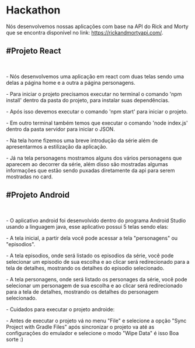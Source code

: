 # Hackathon 

Nós desenvolvemos nossas aplicações com base na API do Rick and Morty que se encontra disponível no link: https://rickandmortyapi.com/.

<h2>#Projeto React</h2>
  <br><p> - Nós desenvolvemos uma aplicação em react com duas telas sendo uma delas a página home e a outra a página personagens.</p>
      <p> - Para iniciar o projeto precisamos executar no terminal o comando 'npm install' dentro da pasta do projeto, para instalar suas dependências.</p>
      <p> - Após isso devemos executar o comando 'npm start' para iniciar o projeto.</p>
      <p> - Em outro terminal também temos que executar o comando 'node index.js' dentro da pasta servidor para iniciar o JSON.</p> 
      <p> - Na tela home fizemos uma breve introdução da série além de apresentarmos a estilização da aplicação.</p>
      <p> - Já na tela personagens mostramos alguns dos vários personagens que aparecem ao decorrer da série, além disso são mostradas algumas informações que estão sendo puxadas diretamente da api para serem mostradas no card.</p> 

<h2>#Projeto Android</h2>
   <br><p> - O aplicativo android foi desenvolvido dentro do programa Android Studio usando a linguagem java, esse aplicativo possui 5 telas sendo elas:</p>
       <p> - A tela inicial, a partir dela você pode acessar a tela "personagens" ou "episodios".</p>
       <p> - A tela episodios, onde será listado os episodios da série, você pode selecionar um episodio de sua escolha e ao clicar será redirecionado para a tela de detalhes, mostrando os detalhes do episodio selecionado.</p>
       <p> - A tela personagens, onde será listado os personages da série, você pode selecionar um personagem de sua escolha e ao clicar será redirecionado para a tela de detalhes, mostrando os detalhes do personagem selecionado.</p>
       <p> - Cuidados para executar o projeto androide:</p>
       <p> - Antes de executar o projeto vá no menu "File" e selecione a opção "Sync Project with Gradle Files" após sincronizar o projeto va até as configurações do emulador e selecione o modo "Wipe Data" é isso Boa sorte :)</p>
     
